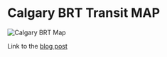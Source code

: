 # Calgary BRT Transit MAP

![Calgary BRT Map](https://nodalscapes.files.wordpress.com/2018/10/screenshot1.png)

Link to the [blog post](https://nodalscapes.wordpress.com/2018/11/17/designing-a-transit-map/)
